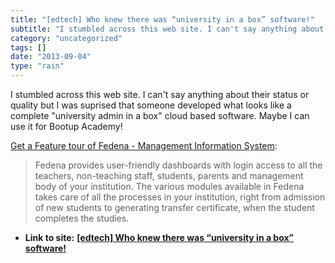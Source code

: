 ```yaml
---
title: "[edtech] Who knew there was “university in a box” software!"
subtitle: "I stumbled across this web site. I can't say anything about their status or"
category: "uncategorized"
tags: []
date: "2013-09-04"
type: "rain"
---
```

I stumbled across this web site. I can't say anything about their status or
quality but I was suprised that someone developed what looks like a complete
"university admin in a box" cloud based software. Maybe I can use it for
Bootup Academy!

[Get a Feature tour of Fedena - Management Information
System](<http://www.fedena.com/feature_tour>):

> Fedena provides user-friendly dashboards with login access to all the
> teachers, non-teaching staff, students, parents and management body of your
> institution. The various modules available in Fedena takes care of all the
> processes in your institution, right from admission of new students to
> generating transfer certificate, when the student completes the studies.




* **Link to site:** **[[edtech] Who knew there was “university in a box” software!](None)**